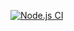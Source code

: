 [![Node.js CI](https://github.com/milanych/hexlet-jest/actions/workflows/node.js.yml/badge.svg)](https://github.com/milanych/hexlet-jest/actions/workflows/node.js.yml)